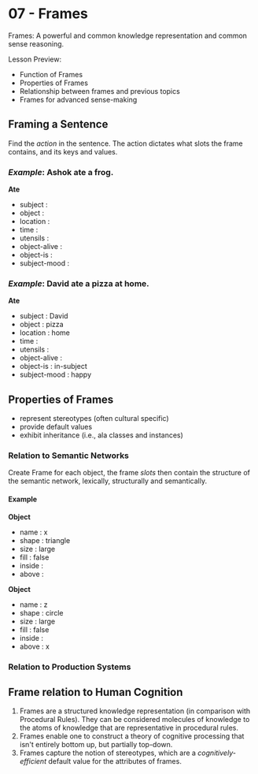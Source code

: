 # 07 - Frames

Frames: A powerful and common knowledge representation and common sense reasoning.

Lesson Preview:

- Function of Frames
- Properties of Frames
- Relationship between frames and previous topics
- Frames for advanced sense-making

## Framing a Sentence

Find the *action* in the sentence. The action dictates what slots the frame contains, and its keys and values.

### *Example*: Ashok ate a frog.


**Ate**

- subject :
- object : 
- location : 
- time : 
- utensils :
- object-alive : 
- object-is : 
- subject-mood :

### *Example*: David ate a pizza at home.


**Ate**

- subject : David 
- object : pizza
- location : home
- time : 
- utensils :
- object-alive : 
- object-is : in-subject
- subject-mood : happy


## Properties of Frames

- represent stereotypes (often cultural specific)
- provide default values
- exhibit inheritance (i.e., ala classes and instances)

### Relation to Semantic Networks

Create Frame for each object, the frame *slots* then contain the structure of the semantic network, lexically, structurally and semantically. 

#### Example

**Object**

- name : x
- shape : triangle
- size : large
- fill : false
- inside : 
- above :

**Object**

- name : z
- shape : circle
- size : large
- fill : false
- inside : 
- above : x

### Relation to Production Systems

## Frame relation to Human Cognition

1. Frames are a structured knowledge representation (in comparison with Procedural Rules). They can be considered molecules of knowledge to the atoms of knowledge that are representative in procedural rules.
2. Frames enable one to construct a theory of cognitive processing that isn't entirely bottom up, but partially top-down.
3. Frames capture the notion of stereotypes, which are a *cognitively-efficient* default value for the attributes of frames.

